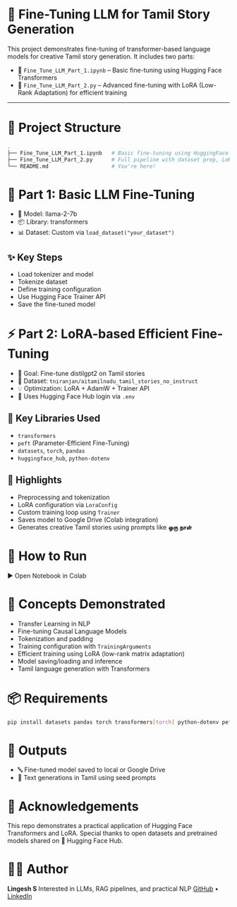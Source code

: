 # 🚀 Fine-Tuning LLM for Tamil Story Generation

This project demonstrates fine-tuning of transformer-based language models for creative Tamil story generation. It includes two parts:

* 📘 `Fine_Tune_LLM_Part_1.ipynb` – Basic fine-tuning using Hugging Face Transformers
* 🧪 `Fine_Tune_LLM_Part_2.py` – Advanced fine-tuning with LoRA (Low-Rank Adaptation) for efficient training

---

# 📁 Project Structure

```bash
.
├── Fine_Tune_LLM_Part_1.ipynb   # Basic fine-tuning using HuggingFace Trainer
├── Fine_Tune_LLM_Part_2.py      # Full pipeline with dataset prep, LoRA, and model saving
└── README.md                    # You're here!
```

# 📌 Part 1: Basic LLM Fine-Tuning

* 🔧 Model: llama-2-7b
* 📦 Library: transformers
* 📊 Dataset: Custom via `load_dataset("your_dataset")`

## ✨ Key Steps

* Load tokenizer and model
* Tokenize dataset
* Define training configuration
* Use Hugging Face Trainer API
* Save the fine-tuned model

# ⚡ Part 2: LoRA-based Efficient Fine-Tuning

* 🎯 Goal: Fine-tune distilgpt2 on Tamil stories
* 🧠 Dataset: `tniranjan/aitamilnadu_tamil_stories_no_instruct`
* 💡 Optimization: LoRA + AdamW + Trainer API
* 🔐 Uses Hugging Face Hub login via `.env`

## 🔧 Key Libraries Used

* `transformers`
* `peft` (Parameter-Efficient Fine-Tuning)
* `datasets`, `torch`, `pandas`
* `huggingface_hub`, `python-dotenv`

## 📘 Highlights

* Preprocessing and tokenization
* LoRA configuration via `LoraConfig`
* Custom training loop using `Trainer`
* Saves model to Google Drive (Colab integration)
* Generates creative Tamil stories using prompts like **ஒரு நாள்**

# 📌 How to Run

▶️ Open Notebook in Colab

# 🧠 Concepts Demonstrated

* Transfer Learning in NLP
* Fine-tuning Causal Language Models
* Tokenization and padding
* Training configuration with `TrainingArguments`
* Efficient training using LoRA (low-rank matrix adaptation)
* Model saving/loading and inference
* Tamil language generation with Transformers

# 📦 Requirements

```bash
pip install datasets pandas torch transformers[torch] python-dotenv peft
```

# 📂 Outputs

* 🔤 Fine-tuned model saved to local or Google Drive
* 📜 Text generations in Tamil using seed prompts

# 🙌 Acknowledgements

This repo demonstrates a practical application of Hugging Face Transformers and LoRA. Special thanks to open datasets and pretrained models shared on 🤗 Hugging Face Hub.

# 👨‍💻 Author

**Lingesh S**
Interested in LLMs, RAG pipelines, and practical NLP
[GitHub](https://github.com/Lingesh-S) • [LinkedIn](https://linkedin.com/in/lingesh-s)
